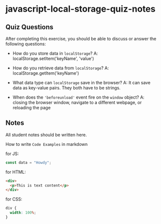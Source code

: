 # javascript-local-storage-quiz-notes

## Quiz Questions

After completing this exercise, you should be able to discuss or answer the following questions:

- How do you store data in `localStorage`?
A: localStorage.setItem('keyName', 'value')

- How do you retrieve data from `localStorage`?
A: localStorage.getItem('keyName')

- What data type can `localStorage` save in the browser?
A: It can save data as key-value pairs. They both have to be strings.

- When does the `'beforeunload'` event fire on the `window` object?
A: closing the browser window, navigate to a different webpage, or reloading the page

## Notes

All student notes should be written here.


How to write `Code Examples` in markdown

for JS:

```javascript
const data = "Howdy";
```

for HTML:

```html
<div>
  <p>This is text content</p>
</div>
```

for CSS:

```css
div {
  width: 100%;
}
```
